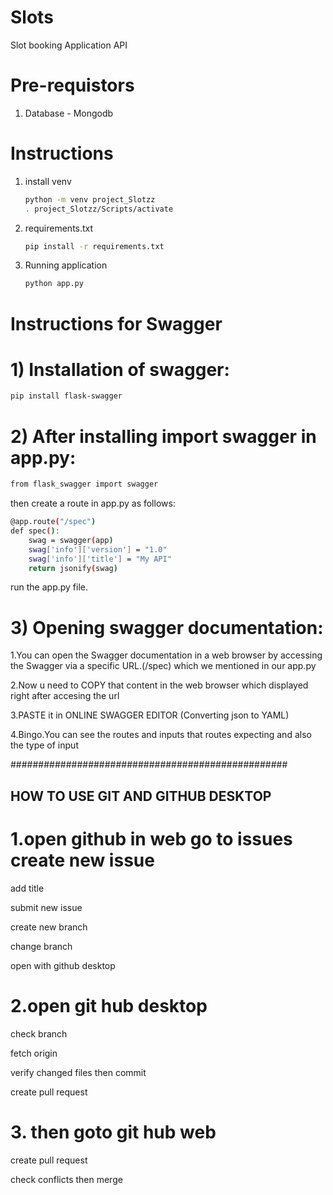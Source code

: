 # Slots
Slot booking Application API

# Pre-requistors
1) Database - Mongodb

# Instructions 

1) install venv 
   ~~~sh
   python -m venv project_Slotzz
   . project_Slotzz/Scripts/activate
   
   ~~~
2) requirements.txt
   ~~~sh
   pip install -r requirements.txt
   
   ~~~
3) Running application
    ~~~sh
    python app.py
    ~~~
    
# Instructions for Swagger

# 1) Installation of swagger:
~~~sh
pip install flask-swagger
~~~
# 2) After installing import swagger in app.py:
~~~sh
from flask_swagger import swagger
~~~
then create a route in app.py as follows:
~~~sh 
@app.route("/spec")
def spec():
    swag = swagger(app)
    swag['info']['version'] = "1.0"
    swag['info']['title'] = "My API"
    return jsonify(swag)
~~~
run the app.py file.

# 3) Opening swagger documentation:
 1.You can open the Swagger documentation in a web browser by accessing the Swagger via a specific URL.(/spec) which we mentioned in our app.py
 
 2.Now u need to COPY that content in the web browser which displayed right after accesing the url 
 
 3.PASTE it in ONLINE SWAGGER EDITOR (Converting json to YAML)
 
 4.Bingo.You can see the routes and inputs that routes expecting and also the type of input
 

##################################################

## HOW TO USE GIT AND GITHUB DESKTOP 
# 1.open github in web go to issues create new issue

   add title 
   
   submit new issue
   
   create new branch
   
   change branch
   
   open with github desktop

# 2.open git hub desktop

   check branch
   
   fetch origin
   
   verify changed files then commit
   
   create pull request
   
# 3. then goto git hub web
   
   create pull request
   
   check conflicts then merge
